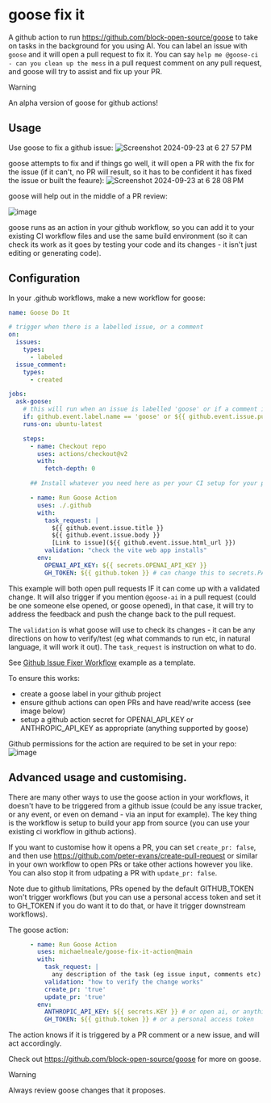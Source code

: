 # goose fix it

A github action to run https://github.com/block-open-source/goose to take on tasks in the background for you using AI.
You can label an issue with `goose` and it will open a pull request to fix it. 
You can say `help me @goose-ci - can you clean up the mess` in a pull request comment on any pull request, and goose will try to assist and fix up your PR.

> [!WARNING]
> An alpha version of goose for github actions!

## Usage

Use goose to fix a github issue:
![Screenshot 2024-09-23 at 6 27 57 PM](https://github.com/user-attachments/assets/b41d39d3-c6da-4f64-8673-96af75348036)

goose attempts to fix and if things go well, it will open a PR with the fix for the issue (if it can't, no PR will result, so it has to be confident it has fixed the issue or built the feaure):
![Screenshot 2024-09-23 at 6 28 08 PM](https://github.com/user-attachments/assets/e7204eed-e379-4507-8cf4-77362a1ad243)

goose will help out in the middle of a PR review: 

![image](https://github.com/user-attachments/assets/d615d226-beee-43f5-b894-9a6255dac0e3)

goose runs as an action in your github workflow, so you can add it to your existing CI workflow files and use the same build environment (so it can check its work as it goes by testing your code and its changes - it isn't just editing or generating code).

## Configuration

In your .github workflows, make a new workflow for goose:

```yaml
name: Goose Do It

# trigger when there is a labelled issue, or a comment 
on:
  issues:
    types:
      - labeled
  issue_comment:
    types:
      - created      

jobs:
  ask-goose:
    # this will run when an issue is labelled 'goose' or if a comment in a pull request asks for help from @goose-ai
    if: github.event.label.name == 'goose' or ${{ github.event.issue.pull_request && contains(github.event.comment.body, '@goose-ai') }}
    runs-on: ubuntu-latest

    steps:
      - name: Checkout repo
        uses: actions/checkout@v2
        with:
          fetch-depth: 0

      ## Install whatever you need here as per your CI setup for your project

      - name: Run Goose Action
        uses: ./.github
        with:
          task_request: |
            ${{ github.event.issue.title }}
            ${{ github.event.issue.body }}
            [Link to issue](${{ github.event.issue.html_url }})
          validation: "check the vite web app installs"          
        env:
          OPENAI_API_KEY: ${{ secrets.OPENAI_API_KEY }}
          GH_TOKEN: ${{ github.token }} # can change this to secrets.PAT if you want to trigger workflows
```

This example will both open pull requests IF it can come up with a validated change. 
It will also trigger if you mention `@goose-ai` in a pull request (could be one someone else opened, or goose opened), in that case, it will try to address the feedback and push the change back to the pull request.

The `validation` is what goose will use to check its changes - it can be any directions on how to verify/test (eg what commands to run etc, in natural language, it will work it out). The `task_request` is instruction on what to do.

See [Github Issue Fixer Workflow](.github/workflows/goose-example-workflow.yml) example as a template.

To ensure this works: 
* create a goose label in your github project
* ensure github actions can open PRs and have read/write access (see image below)
* setup a github action secret for OPENAI_API_KEY or ANTHROPIC_API_KEY as appropriate (anything supported by goose)


Github permissions for the action are required to be set in your repo:  
![image](https://github.com/user-attachments/assets/a9d0e307-2d93-4aa5-bb93-a933fb1a3231)


## Advanced usage and customising. 

There are many other ways to use the goose action in your workflows, it doesn't have to be triggered from a github issue (could be any issue tracker, or any event, or even on demand - via an input for example). The key thing is the workflow is setup to build your app from source (you can use your existing ci workflow in github actions).

If you want to customise how it opens a PR, you can set `create_pr: false`, and then use https://github.com/peter-evans/create-pull-request or similar in your own workflow to open PRs or take other actions however you like.
You can also stop it from udpating a PR with `update_pr: false`. 

Note due to github limitations, PRs opened by the default GITHUB_TOKEN won't trigger workflows (but you can use a personal access token and set it to GH_TOKEN if you do want it to do that, or have it trigger downstream workflows).

The goose action: 
```yaml
      - name: Run Goose Action
        uses: michaelneale/goose-fix-it-action@main
        with:
          task_request: |
            any description of the task (eg issue input, comments etc)
          validation: "how to verify the change works"
          create_pr: 'true'
          update_pr: 'true'
        env:
          ANTHROPIC_API_KEY: ${{ secrets.KEY }} # or open ai, or anything really
          GH_TOKEN: ${{ github.token }} # or a personal access token 
```
The action knows if it is triggered by a PR comment or a new issue, and will act accordingly. 

Check out https://github.com/block-open-source/goose for more on goose.

> [!WARNING]  
> Always review goose changes that it proposes.

